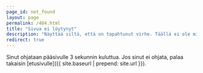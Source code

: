 ```yaml
---
page_id: not_found
layout: page
permalink: /404.html
title: "Sivua ei löytynyt"
description: "Näyttää siltä, että on tapahtunut virhe. Täällä ei ole mitään."
redirect: true
---
```

Sinut ohjataan pääsivulle 3 sekunnin kuluttua. Jos sinut ei ohjata, palaa takaisin [etusivulle]({{ site.baseurl | prepend: site.url }}).
